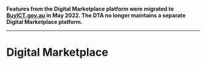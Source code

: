 **Features from the Digital Marketplace platform were migrated to [BuyICT.gov.au](https://www.buyict.gov.au) in May 2022. The DTA no longer maintains a separate Digital Marketplace platform.**

---

# Digital Marketplace
